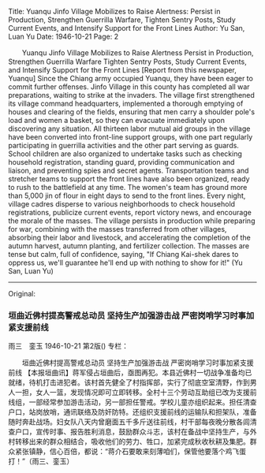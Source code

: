 Title: Yuanqu Jinfo Village Mobilizes to Raise Alertness: Persist in Production, Strengthen Guerrilla Warfare, Tighten Sentry Posts, Study Current Events, and Intensify Support for the Front Lines
Author: Yu San, Luan Yu
Date: 1946-10-21
Page: 2

　　Yuanqu Jinfo Village Mobilizes to Raise Alertness
    Persist in Production, Strengthen Guerrilla Warfare
    Tighten Sentry Posts, Study Current Events, and Intensify Support for the Front Lines
    [Report from this newspaper, Yuanqu] Since the Chiang army occupied Yuanqu, they have been eager to commit further offenses. Jinfo Village in this county has completed all war preparations, waiting to strike at the invaders. The village first strengthened its village command headquarters, implemented a thorough emptying of houses and clearing of the fields, ensuring that men carry a shoulder pole's load and women a basket, so they can evacuate immediately upon discovering any situation. All thirteen labor mutual aid groups in the village have been converted into front-line support groups, with one part regularly participating in guerrilla activities and the other part serving as guards. School children are also organized to undertake tasks such as checking household registration, standing guard, providing communication and liaison, and preventing spies and secret agents. Transportation teams and stretcher teams to support the front lines have also been organized, ready to rush to the battlefield at any time. The women's team has ground more than 5,000 jin of flour in eight days to send to the front lines. Every night, village cadres disperse to various neighborhoods to check household registrations, publicize current events, report victory news, and encourage the morale of the masses. The village persists in production while preparing for war, combining with the masses transferred from other villages, absorbing their labor and livestock, and accelerating the completion of the autumn harvest, autumn planting, and fertilizer collection. The masses are tense but calm, full of confidence, saying, "If Chiang Kai-shek dares to oppress us, we'll guarantee he'll end up with nothing to show for it!" (Yu San, Luan Yu)



<hr /> 

Original: 


### 垣曲近佛村提高警戒总动员  坚持生产加强游击战  严密岗哨学习时事加紧支援前线
雨三　銮玉
1946-10-21
第2版()
专栏：

　　垣曲近佛村提高警戒总动员
    坚持生产加强游击战
    严密岗哨学习时事加紧支援前线
    【本报垣曲讯】蒋军侵占垣曲后，亟图再犯。本县近佛村一切战争准备均已就绪，待机打击进犯者。该村首先健全了村指挥部，实行了彻底空室清野，作到男人一担，女人一篮，发现情况即可立即转移。全村十三个劳动互助组已改为支援前线组，一部经常参加游击活动，另一部担任警戒。学校儿童亦组织起来。担任清查户口，站岗放哨，通讯联络及防奸防特。还组织支援前线的运输队和担架队，准备随时奔赴战场。妇女队八天内曾磨面五千多斤送往前线，村干部每夜晚分散各闾清查户口，宣传时事、报告胜利消息，鼓励群众斗志，该村在备战中坚持生产，与外村转移出来的群众相结合，吸收他们的劳力、牲口，加紧完成秋收秋耕及集肥。群众紧张镇静，信心百倍，都说：“蒋介石要敢来刻薄咱们，保管他要落个鸡飞蛋打！”（雨三、銮玉）
